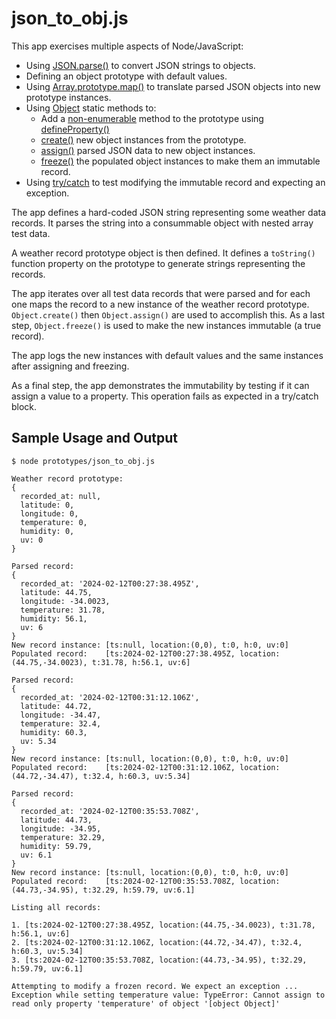# json_to_obj.js

This app exercises multiple aspects of Node/JavaScript:

- Using [JSON.parse()](https://developer.mozilla.org/en-US/docs/Web/JavaScript/Reference/Global_Objects/JSON/parse)
  to convert JSON strings to objects.
- Defining an object prototype with default values.
- Using [Array.prototype.map()](https://developer.mozilla.org/en-US/docs/Web/JavaScript/Reference/Global_Objects/Array/map)
  to translate parsed JSON objects into new prototype instances.
- Using [Object](https://developer.mozilla.org/en-US/docs/Web/JavaScript/Reference/Global_Objects/Object)
  static methods to:
  - Add a [non-enumerable](https://developer.mozilla.org/en-US/docs/Web/JavaScript/Enumerability_and_ownership_of_properties)
  method to the prototype using
  [defineProperty()](https://developer.mozilla.org/en-US/docs/Web/JavaScript/Reference/Global_Objects/Object/defineProperty)
  - [create()](https://developer.mozilla.org/en-US/docs/Web/JavaScript/Reference/Global_Objects/Object/create)
  new object instances from the prototype.
  - [assign()](https://developer.mozilla.org/en-US/docs/Web/JavaScript/Reference/Global_Objects/Object/assign)
  parsed JSON data to new object instances.
  - [freeze()](https://developer.mozilla.org/en-US/docs/Web/JavaScript/Reference/Global_Objects/Object/freeze)
  the populated object instances to make them an immutable record.
- Using [try/catch](https://developer.mozilla.org/en-US/docs/Web/JavaScript/Reference/Statements/try...catch)
  to test modifying the immutable record and expecting an exception.

The app defines a hard-coded JSON string representing some weather data records. It parses the string
into a consummable object with nested array test data.

A weather record prototype object is then defined. It defines a `toString()` function property on the
prototype to generate strings representing the records.

The app iterates over all test data records that were parsed and for each one maps the record to a new
instance of the weather record prototype. `Object.create()` then `Object.assign()` are used to
accomplish this. As a last step, `Object.freeze()` is used to make the new instances immutable (a true record).

The app logs the new instances with default values and the same instances after assigning and freezing.

As a final step, the app demonstrates the immutability by testing if it can assign a value to a property.
This operation fails as expected in a try/catch block.

## Sample Usage and Output

`$ node prototypes/json_to_obj.js`

```text
Weather record prototype:
{
  recorded_at: null,
  latitude: 0,
  longitude: 0,
  temperature: 0,
  humidity: 0,
  uv: 0
}

Parsed record:
{
  recorded_at: '2024-02-12T00:27:38.495Z',
  latitude: 44.75,
  longitude: -34.0023,
  temperature: 31.78,
  humidity: 56.1,
  uv: 6
}
New record instance: [ts:null, location:(0,0), t:0, h:0, uv:0]
Populated record:    [ts:2024-02-12T00:27:38.495Z, location:(44.75,-34.0023), t:31.78, h:56.1, uv:6]

Parsed record:
{
  recorded_at: '2024-02-12T00:31:12.106Z',
  latitude: 44.72,
  longitude: -34.47,
  temperature: 32.4,
  humidity: 60.3,
  uv: 5.34
}
New record instance: [ts:null, location:(0,0), t:0, h:0, uv:0]
Populated record:    [ts:2024-02-12T00:31:12.106Z, location:(44.72,-34.47), t:32.4, h:60.3, uv:5.34]

Parsed record:
{
  recorded_at: '2024-02-12T00:35:53.708Z',
  latitude: 44.73,
  longitude: -34.95,
  temperature: 32.29,
  humidity: 59.79,
  uv: 6.1
}
New record instance: [ts:null, location:(0,0), t:0, h:0, uv:0]
Populated record:    [ts:2024-02-12T00:35:53.708Z, location:(44.73,-34.95), t:32.29, h:59.79, uv:6.1]

Listing all records:

1. [ts:2024-02-12T00:27:38.495Z, location:(44.75,-34.0023), t:31.78, h:56.1, uv:6]
2. [ts:2024-02-12T00:31:12.106Z, location:(44.72,-34.47), t:32.4, h:60.3, uv:5.34]
3. [ts:2024-02-12T00:35:53.708Z, location:(44.73,-34.95), t:32.29, h:59.79, uv:6.1]

Attempting to modify a frozen record. We expect an exception ...
Exception while setting temperature value: TypeError: Cannot assign to read only property 'temperature' of object '[object Object]'
```
